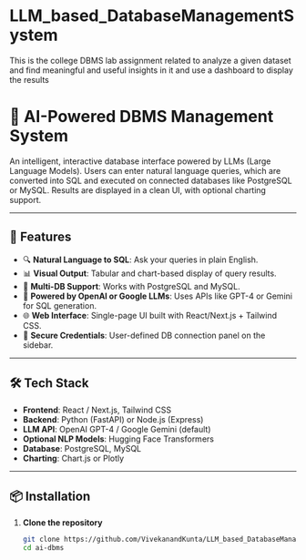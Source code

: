 # LLM_based_DatabaseManagementSystem
This is the college DBMS lab assignment related to analyze a given dataset and find meaningful and useful insights in it and use a dashboard to display the results 

# 🧠 AI-Powered DBMS Management System

An intelligent, interactive database interface powered by LLMs (Large Language Models). Users can enter natural language queries, which are converted into SQL and executed on connected databases like PostgreSQL or MySQL. Results are displayed in a clean UI, with optional charting support.

---

## 🚀 Features

- 🔍 **Natural Language to SQL**: Ask your queries in plain English.
- 📊 **Visual Output**: Tabular and chart-based display of query results.
- 💾 **Multi-DB Support**: Works with PostgreSQL and MySQL.
- 🧠 **Powered by OpenAI or Google LLMs**: Uses APIs like GPT-4 or Gemini for SQL generation.
- 🌐 **Web Interface**: Single-page UI built with React/Next.js + Tailwind CSS.
- 🔐 **Secure Credentials**: User-defined DB connection panel on the sidebar.

---

## 🛠️ Tech Stack

- **Frontend**: React / Next.js, Tailwind CSS
- **Backend**: Python (FastAPI) or Node.js (Express)
- **LLM API**: OpenAI GPT-4 / Google Gemini (default)
- **Optional NLP Models**: Hugging Face Transformers
- **Database**: PostgreSQL, MySQL
- **Charting**: Chart.js or Plotly

---

## 📦 Installation

1. **Clone the repository**
   ```bash
   git clone https://github.com/VivekanandKunta/LLM_based_DatabaseManagementSystem.git
   cd ai-dbms
